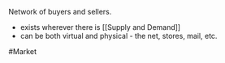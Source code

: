 Network of buyers and sellers.
- exists wherever there is [[Supply and Demand]]
- can be both virtual and physical - the net, stores, mail, etc.

#Market 